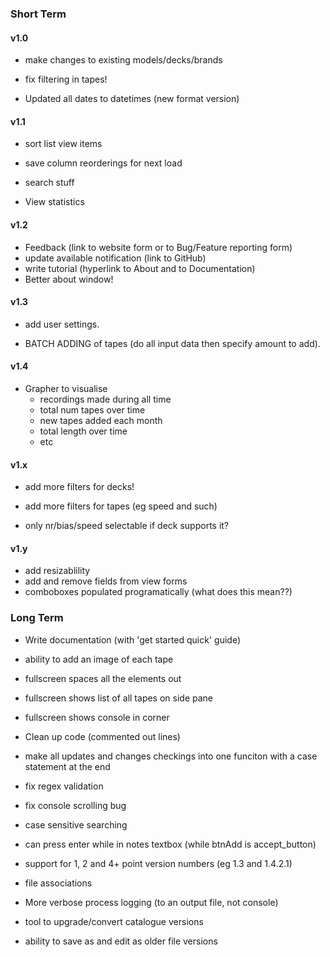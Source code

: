 ### Short Term


#### v1.0

- make changes to existing models/decks/brands
- fix filtering in tapes!

- Updated all dates to datetimes (new format version)



#### v1.1

- sort list view items
- save column reorderings for next load

- search stuff

- View statistics


#### v1.2

- Feedback (link to website form or to Bug/Feature reporting form)
- update available notification (link to GitHub)
- write tutorial (hyperlink to About and to Documentation)
- Better about window!



#### v1.3

- add user settings.

- BATCH ADDING of tapes (do all input data then specify amount to add).



#### v1.4

- Grapher to visualise
  - recordings made during all time
  - total num tapes over time
  - new tapes added each month
  - total length over time
  - etc
 
 
 
#### v1.x

- add more filters for decks!
- add more filters for tapes (eg speed and such)

- only nr/bias/speed selectable if deck supports it?



#### v1.y

- add resizablility
- add and remove fields from view forms
- comboboxes populated programatically (what does this mean??)



### Long Term

- Write documentation (with 'get started quick' guide)



- ability to add an image of each tape



- fullscreen spaces all the elements out
- fullscreen shows list of all tapes on side pane
- fullscreen shows console in corner



- Clean up code (commented out lines)

- make all updates and changes checkings into one funciton with a case statement at the end



- fix regex validation
- fix console scrolling bug
- case sensitive searching
- can press enter while in notes textbox (while btnAdd is accept_button)



- support for 1, 2 and 4+ point version numbers (eg 1.3 and 1.4.2.1)



- file associations
- More verbose process logging (to an output file, not console)

- tool to upgrade/convert catalogue versions
- ability to save as and edit as older file versions